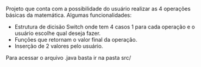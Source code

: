 Projeto que conta com a possibilidade do usuário realizar as 4 operações básicas da matemática. Algumas funcionalidades:

- Estrutura de dicisão Switch onde tem 4 casos 1 para cada operação e o usuário escolhe qual deseja fazer.
- Funções que retornam o valor final da operação.
- Inserção de 2 valores pelo usuário.

Para acessar o arquivo .java basta ir na pasta src/
